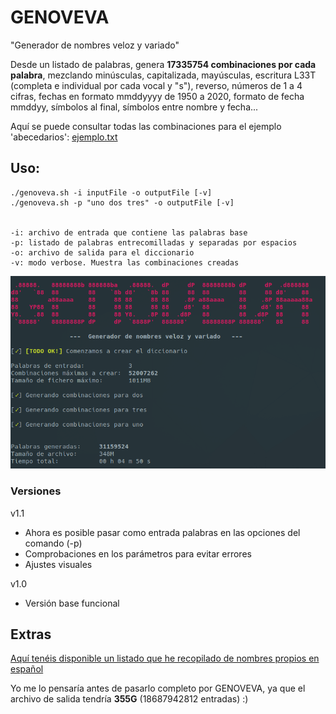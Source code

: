 # GENOVEVA

"Generador de nombres veloz y variado"

Desde un listado de palabras, genera **17335754 combinaciones por cada palabra**, mezclando minúsculas, capitalizada, mayúsculas, escritura L33T (completa e individual por cada vocal y "s"), reverso, números de 1 a 4 cifras, fechas en formato mmddyyyy de 1950 a 2020, formato de fecha mmddyy, símbolos al final, símbolos entre nombre y fecha...

Aquí se puede consultar todas las combinaciones para el ejemplo 'abecedarios': 
[ejemplo.txt](ejemplo.txt)


## Uso:

```
./genoveva.sh -i inputFile -o outputFile [-v]
./genoveva.sh -p "uno dos tres" -o outputFile [-v]


-i: archivo de entrada que contiene las palabras base
-p: listado de palabras entrecomilladas y separadas por espacios
-o: archivo de salida para el diccionario
-v: modo verbose. Muestra las combinaciones creadas
```

<p align="center">
 <img src="genoveva.png" />
</p>


### Versiones

v1.1
- Ahora es posible pasar como entrada palabras en las opciones del comando (-p)
- Comprobaciones en los parámetros para evitar errores
- Ajustes visuales

v1.0
- Versión base funcional


## Extras

[Aquí tenéis disponible un listado que he recopilado de nombres propios en español](nombresEspañol.txt)

Yo me lo pensaría antes de pasarlo completo por GENOVEVA, ya que el archivo de salida tendría **355G** (18687942812 entradas) :)
